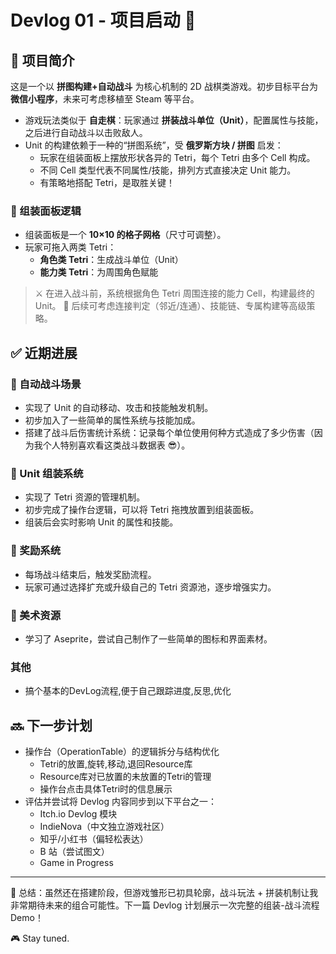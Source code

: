 # Devlog 01 - 项目启动 🚀

## 🧩 项目简介
这是一个以 **拼图构建+自动战斗** 为核心机制的 2D 战棋类游戏。初步目标平台为 **微信小程序**，未来可考虑移植至 Steam 等平台。

- 游戏玩法类似于 **自走棋**：玩家通过 **拼装战斗单位（Unit）**，配置属性与技能，之后进行自动战斗以击败敌人。
- Unit 的构建依赖于一种的“拼图系统”，受 **俄罗斯方块 / 拼图** 启发：
  - 玩家在组装面板上摆放形状各异的 Tetri，每个 Tetri 由多个 Cell 构成。
  - 不同 Cell 类型代表不同属性/技能，排列方式直接决定 Unit 能力。
  - 有策略地搭配 Tetri，是取胜关键！

### 🔧 组装面板逻辑
- 组装面板是一个 **10×10 的格子网格**（尺寸可调整）。
- 玩家可拖入两类 Tetri：
  - **角色类 Tetri**：生成战斗单位（Unit）
  - **能力类 Tetri**：为周围角色赋能

> ⚔️ 在进入战斗前，系统根据角色 Tetri 周围连接的能力 Cell，构建最终的 Unit。
> 🚧 后续可考虑连接判定（邻近/连通）、技能链、专属构建等高级策略。

## ✅ 近期进展

### 🔫 自动战斗场景
- 实现了 Unit 的自动移动、攻击和技能触发机制。
- 初步加入了一些简单的属性系统与技能加成。
- 搭建了战斗后伤害统计系统：记录每个单位使用何种方式造成了多少伤害（因为我个人特别喜欢看这类战斗数据表 😎）。

### 🧱 Unit 组装系统
- 实现了 Tetri 资源的管理机制。
- 初步完成了操作台逻辑，可以将 Tetri 拖拽放置到组装面板。
- 组装后会实时影响 Unit 的属性和技能。

### 🎁 奖励系统
- 每场战斗结束后，触发奖励流程。
- 玩家可通过选择扩充或升级自己的 Tetri 资源池，逐步增强实力。

### 🎨 美术资源
- 学习了 Aseprite，尝试自己制作了一些简单的图标和界面素材。

### 其他
- 搞个基本的DevLog流程,便于自己跟踪进度,反思,优化

## 🔜 下一步计划
- 操作台（OperationTable）的逻辑拆分与结构优化
  - Tetri的放置,旋转,移动,退回Resource库
  - Resource库对已放置的未放置的Tetri的管理
  - 操作台点击具体Tetri时的信息展示
- 评估并尝试将 Devlog 内容同步到以下平台之一：
  - Itch.io Devlog 模块
  - IndieNova（中文独立游戏社区）
  - 知乎/小红书（偏轻松表达）
  - B 站（尝试图文）
  - Game in Progress

---

🧠 总结：虽然还在搭建阶段，但游戏雏形已初具轮廓，战斗玩法 + 拼装机制让我非常期待未来的组合可能性。下一篇 Devlog 计划展示一次完整的组装-战斗流程 Demo！

🎮 Stay tuned.

